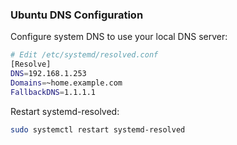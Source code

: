 ### Ubuntu DNS Configuration

Configure system DNS to use your local DNS server:
```bash
# Edit /etc/systemd/resolved.conf
[Resolve]
DNS=192.168.1.253
Domains=~home.example.com
FallbackDNS=1.1.1.1
```

Restart systemd-resolved:
```bash
sudo systemctl restart systemd-resolved
```